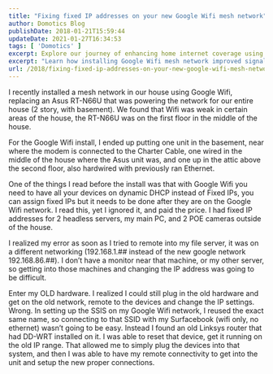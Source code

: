 ```yaml
---
title: "Fixing fixed IP addresses on your new Google Wifi mesh network"
author: Domotics Blog
publishDate: 2018-01-21T15:59:44
updateDate: 2021-01-27T16:34:53
tags: [ 'Domotics' ]
excerpt: Explore our journey of enhancing home internet coverage using Google Wifi. Learn from our challenges adapting fixed IP addresses to DHCP on the new network.
excerpt: "Learn how installing Google Wifi mesh network improved signal strength & coverage throughout a 2-story house, with tips on setting up DHCP & IP addresses."
url: /2018/fixing-fixed-ip-addresses-on-your-new-google-wifi-mesh-network  # Use the generated URL with year
---
```

<p>I recently installed a mesh network in our house using Google Wifi, replacing an Asus RT-N66U that was powering the network for our entire house (2 story, with basement). We found that Wifi was weak in certain areas of the house, the RT-N66U was on the first floor in the middle of the house.</p><p>For the Google Wifi install, I ended up putting one unit in the basement, near where the modem is connected to the Charter Cable, one wired in the middle of the house where the Asus unit was, and one up in the attic above the second floor, also hardwired with previously ran Ethernet.</p><p>One of the things I read before the install was that with Google Wifi you need to have all your devices on dynamic DHCP instead of Fixed IPs, you can assign fixed IPs but it needs to be done after they are on the Google Wifi network. I read this, yet I ignored it, and paid the price. I had fixed IP addresses for 2 headless servers, my main PC, and 2 POE cameras outside of the house.</p><p>I realized my error as soon as I tried to remote into my file server, it was on a different networking (192.168.1.## instead of the new google network 192.168.86.##). I don’t have a monitor near that machine, or my other server, so getting into those machines and changing the IP address was going to be difficult.</p><p>Enter my OLD hardware. I realized I could still plug in the old hardware and get on the old network, remote to the devices and change the IP settings. Wrong. In setting up the SSIS on my Google Wifi network, I reused the exact same name, so connecting to that SSID with my Surfacebook (wifi only, no ethernet) wasn’t going to be easy. Instead I found an old Linksys router that had DD-WRT installed on it. I was able to reset that device, get it running on the old IP range. That allowed me to simply plug the devices into that system, and then I was able to have my remote connectivity to get into the unit and setup the new proper connections.</p> 

